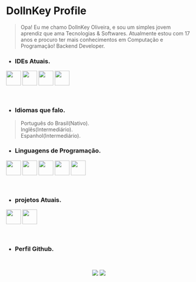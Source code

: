 # DollnKey Profile

> Opa! Eu me chamo DollnKey Oliveira, e sou um simples jovem aprendiz que ama Tecnologias & Softwares. Atualmente estou com 17 anos e procuro ter mais conhecimentos em Computação e Programação! Backend Developer.

- ### IDEs Atuais.
<p align="left">
   <img width="40px" src="https://cdn.worldvectorlogo.com/logos/sublime-text.svg">
   <img width="40px" src="https://upload.wikimedia.org/wikipedia/commons/e/e2/Atom_1.0_icon.png">
   <img width="40px" src="https://upload.wikimedia.org/wikipedia/commons/thumb/2/2d/Visual_Studio_Code_1.18_icon.svg/1200px-Visual_Studio_Code_1.18_icon.svg.png">
   <img width="40px" src="https://img.icons8.com/color/452/visual-studio.png">
</p>
<br>

- ### Idiomas que falo.
> Português do Brasil(Nativo).<br>
> Inglês(Intermediário).<br>
> Espanhol(Intermediário).<br>


- ### Linguagens de Programação.
<p align="left">
   <img width="40px" src="https://cdn.iconscout.com/icon/free/png-512/javascript-2752148-2284965.png">
   <img width="40px" src="https://upload.wikimedia.org/wikipedia/commons/4/4c/Typescript_logo_2020.svg">
   <img width="40px" src="https://upload.wikimedia.org/wikipedia/commons/thumb/c/cf/Lua-Logo.svg/1024px-Lua-Logo.svg.png">
   <img width="40px" src="https://cdn.iconscout.com/icon/free/png-512/c-programming-569564.png">
   <img width="40px" src="https://cdn4.iconfinder.com/data/icons/logos-3/504/Swift-2-512.png">
</p>
<br>

- ### projetos Atuais.
<p align="left">
   <img width="40px" src="https://avatars.githubusercontent.com/u/76604183?s=200&v=4">
   <img width="40px" src="https://avatars.githubusercontent.com/u/84749696?s=200&v=4">
</p>
<br>

- ### Perfil Github.

<br>
<p align=center>
  <img src="https://github-readme-stats.vercel.app/api?username=DollnKey&show_icons=true&theme=react&hide_title=true&count_private=true" />
  <img src="https://github-readme-stats.vercel.app/api/top-langs/?username=DollnKey&layout=react&hide=html,Makefile&text_color=daf7dc&bg_color=151515" />
</p>
<br>
